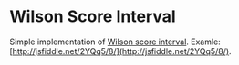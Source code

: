 Wilson Score Interval
=====================

Simple implementation of [Wilson score interval](http://en.wikipedia.org/wiki/Binomial_proportion_confidence_interval).
Examle: [http://jsfiddle.net/2YQq5/8/](http://jsfiddle.net/2YQq5/8/).